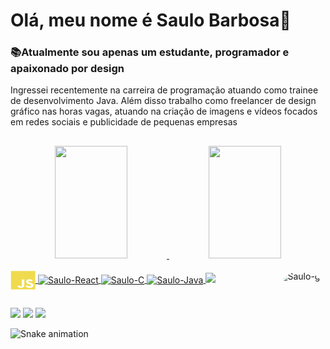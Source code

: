 # Olá, meu nome é Saulo Barbosa👋

### 📚Atualmente sou apenas um estudante, programador e apaixonado por design

Ingressei recentemente na carreira de programação atuando como trainee de desenvolvimento Java.
Além disso trabalho como freelancer de design gráfico nas horas vagas, atuando na criação de imagens e vídeos focados em redes sociais e publicidade de pequenas empresas
<br>

  ##

<div align="center">
  <a href="https://github.com/saulobarbosaa">
  <img height="180em" width="48%" src="https://github-readme-stats.vercel.app/api?username=saulobarbosaa&show_icons=true&theme=gotham&include_all_commits=true&count_private=true"/>
  <img height="180em" width="48%" src="https://github-readme-stats.vercel.app/api/top-langs/?username=saulobarbosaa&layout=compact&langs_count=7&theme=gotham"/>
</div>
  
 <div style="display: inline_block"><br>
  <img align="center" alt="Saulo-Js" height="30" width="40" src="https://raw.githubusercontent.com/devicons/devicon/master/icons/javascript/javascript-plain.svg">
  <img align="center" alt="Saulo-React" height="30" width="40" src="https://cdn.jsdelivr.net/gh/devicons/devicon/icons/react/react-original.svg">
  <img align="center" alt="Saulo-C" height="30" width="40" src="https://cdn.jsdelivr.net/gh/devicons/devicon/icons/c/c-original.svg">
  <img align="center" alt="Saulo-Java" height="30" width="40" src="https://cdn.jsdelivr.net/gh/devicons/devicon/icons/java/java-original.svg">
  <img align="right" alt="Saulo-gif" height="150" style="border-radius:50px" src="https://c.tenor.com/yFKbJFsOvs4AAAAC/luffy-smile-luffy-giggle.gif">
  <img src="https://cdn.jsdelivr.net/gh/devicons/devicon/icons/spring/spring-original.svg" />
   
</div>
  
  ##
  
<div> 
  
  <a href="https://instagram.com/_barbosadesigner/" target="_blank"><img src="https://img.shields.io/badge/Instagram-E4405F?style=for-the-badge&logo=instagram&logoColor=white" target="_blank"></a>
  <a href = "mailto:saulobarbosadelima@gmail.com"><img src="https://img.shields.io/badge/-Gmail-%23333?style=for-the-badge&logo=gmail&logoColor=white" target="_blank"></a>
  <a href="https://www.linkedin.com/in/saulo-barbosa-0a6696231" target="_blank"><img src="https://img.shields.io/badge/-LinkedIn-%230077B5?style=for-the-badge&logo=linkedin&logoColor=white" target="_blank"></a> 
  
 ![Snake animation](https://github.com/saulobarbosaa/saulobarbosaa/blob/output/github-contribution-grid-snake.svg)
